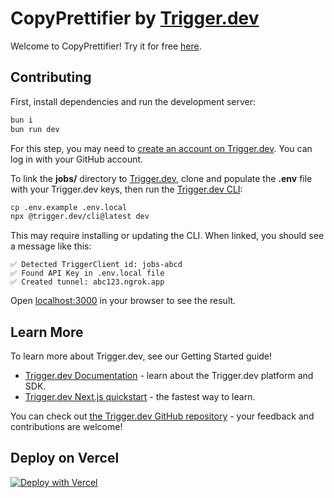 # CopyPrettifier by [Trigger.dev](https://trigger.dev)

Welcome to CopyPrettifier! Try it for free [here](https://copyai.rubric.sh).

## Contributing

First, install dependencies and run the development server:

```bash
bun i
bun run dev
```

For this step, you may need to [create an account on Trigger.dev](https://cloud.trigger.dev/login?redirectTo=%2F). You can log in with your GitHub account.

To link the **jobs/** directory to [Trigger.dev](https://trigger.dev), clone and populate the **.env** file with your Trigger.dev keys, then run the [Trigger.dev CLI](https://trigger.dev/docs/documentation/guides/cli):

```bash
cp .env.example .env.local
npx @trigger.dev/cli@latest dev
```

This may require installing or updating the CLI. When linked, you should see a message like this:

```text
✅ Detected TriggerClient id: jobs-abcd
✅ Found API Key in .env.local file
✅ Created tunnel: abc123.ngrok.app

```

Open [localhost:3000](http://localhost:3000) in your browser to see the result.

## Learn More

To learn more about Trigger.dev, see our Getting Started guide!

- [Trigger.dev Documentation](https://trigger.dev/docs/documentation/introduction) - learn about the Trigger.dev platform and SDK.
- [Trigger.dev Next.js quickstart](https://trigger.dev/docs/documentation/quickstarts/nextjs) - the fastest way to learn.

You can check out [the Trigger.dev GitHub repository](https://github.com/triggerdotdev/trigger.dev) - your feedback and contributions are welcome!

## Deploy on Vercel

[![Deploy with Vercel](https://vercel.com/button)](https://vercel.com/new/clone?repository-url=https://github.com/RubricLab/trigger-ai-copy&env=TRIGGER_API_KEY,TRIGGER_API_URL,NEXT_PUBLIC_CLIENT_TRIGGER_API_KEY,NEXT_PUBLIC_TRIGGER_API_URL,OPENAI_API_KEY&envDescription=Sign%20up%20for%20Trigger.dev%20and%20OpenAI.%20Access%20to%20GPT-4%20is%20recommended.&envLink=https://trigger.dev/&project-name=copy-prettifier&repository-name=copy-prettifier&demo-title=CopyPrettifier&demo-url=https://copyai.rubric.sh)
